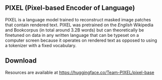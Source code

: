 ## PIXEL (Pixel-based Encoder of Language)

PIXEL is a language model trained to reconstruct masked image patches that contain rendered text. PIXEL was pretrained on the *English* Wikipedia and Bookcorpus (in total around 3.2B words) but can theoretically be finetuned on data in any written language that can be typeset on a computer screen because it operates on rendered text as opposed to using a tokenizer with a fixed vocabulary.

## Download

Resources are available at https://huggingface.co/Team-PIXEL/pixel-base
